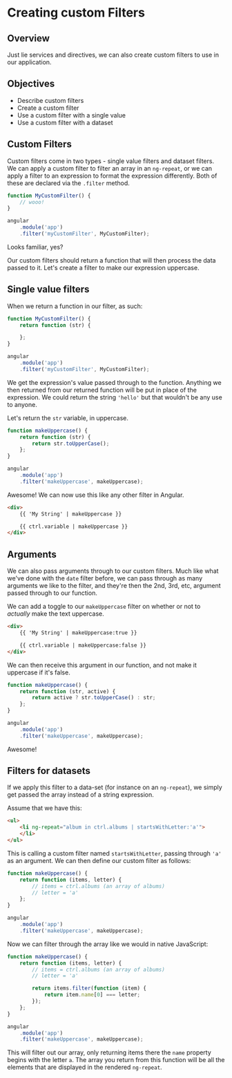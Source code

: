 # Creating custom Filters

## Overview

Just lie services and directives, we can also create custom filters to use in our application.

## Objectives

- Describe custom filters
- Create a custom filter
- Use a custom filter with a single value
- Use a custom filter with a dataset

## Custom Filters

Custom filters come in two types - single value filters and dataset filters. We can apply a custom filter to filter an array in an `ng-repeat`, or we can apply a filter to an expression to format the expression differently. Both of these are declared via the `.filter` method.

```js
function MyCustomFilter() {
	// wooo!
}

angular
	.module('app')
	.filter('myCustomFilter', MyCustomFilter);
```

Looks familiar, yes?

Our custom filters should return a function that will then process the data passed to it. Let's create a filter to make our expression uppercase.

## Single value filters

When we return a function in our filter, as such:

```js
function MyCustomFilter() {
	return function (str) {

	};
}

angular
	.module('app')
	.filter('myCustomFilter', MyCustomFilter);
```

We get the expression's value passed through to the function. Anything we then returned from our returned function will be put in place of the expression. We could return the string `'hello'` but that wouldn't be any use to anyone.

Let's return the `str` variable, in uppercase.

```js
function makeUppercase() {
	return function (str) {
		return str.toUpperCase();
	};
}

angular
	.module('app')
	.filter('makeUppercase', makeUppercase);
```

Awesome! We can now use this like any other filter in Angular.

```html
<div>
	{{ 'My String' | makeUppercase }}

	{{ ctrl.variable | makeUppercase }}
</div>
```

## Arguments

We can also pass arguments through to our custom filters. Much like what we've done with the `date` filter before, we can pass through as many arguments we like to the filter, and they're then the 2nd, 3rd, etc, argument passed through to our function.

We can add a toggle to our `makeUppercase` filter on whether or not to *actually* make the text uppercase.

```html
<div>
	{{ 'My String' | makeUppercase:true }}

	{{ ctrl.variable | makeUppercase:false }}
</div>
```

We can then receive this argument in our function, and not make it uppercase if it's false.

```js
function makeUppercase() {
	return function (str, active) {
		return active ? str.toUpperCase() : str;
	};
}

angular
	.module('app')
	.filter('makeUppercase', makeUppercase);
```

Awesome!

## Filters for datasets

If we apply this filter to a data-set (for instance on an `ng-repeat`), we simply get passed the array instead of a string expression.

Assume that we have this:

```html
<ul>
	<li ng-repeat="album in ctrl.albums | startsWithLetter:'a'">
	</li>
</ul>
```

This is calling a custom filter named `startsWithLetter`, passing through `'a'` as an argument. We can then define our custom filter as follows:

```js
function makeUppercase() {
	return function (items, letter) {
		// items = ctrl.albums (an array of albums)
		// letter = 'a'
	};
}

angular
	.module('app')
	.filter('makeUppercase', makeUppercase);
```

Now we can filter through the array like we would in native JavaScript:

```js
function makeUppercase() {
	return function (items, letter) {
		// items = ctrl.albums (an array of albums)
		// letter = 'a'

		return items.filter(function (item) {
			return item.name[0] === letter;
		});
	};
}

angular
	.module('app')
	.filter('makeUppercase', makeUppercase);
```

This will filter out our array, only returning items there the `name` property begins with the letter `a`. The array you return from this function will be all the elements that are displayed in the rendered `ng-repeat`.